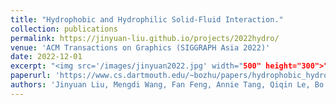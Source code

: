 ```yaml
---
title: "Hydrophobic and Hydrophilic Solid-Fluid Interaction."
collection: publications
permalink: https://jinyuan-liu.github.io/projects/2022hydro/ 
venue: 'ACM Transactions on Graphics (SIGGRAPH Asia 2022)'
date: 2022-12-01
excerpt: "<img src='/images/jinyuan2022.jpg' width="500" height="300">"
paperurl: 'https://www.cs.dartmouth.edu/~bozhu/papers/hydrophobic_hydrophilic_sfi.pdf'
authors: 'Jinyuan Liu, Mengdi Wang, Fan Feng, Annie Tang, Qiqin Le, Bo Zhu'
---
```

